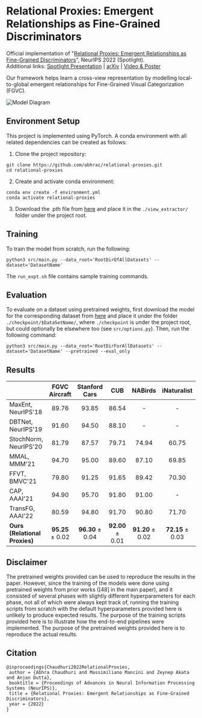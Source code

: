 # Relational Proxies: Emergent Relationships as Fine-Grained Discriminators

Official implementation of "[Relational Proxies: Emergent Relationships as Fine-Grained Discriminators](https://proceedings.neurips.cc/paper_files/paper/2022/hash/c9f95e9ec39fa5ad3d0a562b993b92aa-Abstract-Conference.html)",
NeurIPS 2022 (Spotlight).\
Additional links: [Spotlight Presentation](https://nips.cc/virtual/2022/spotlight/65257) | [arXiv](https://arxiv.org/abs/2210.02149) | [Video & Poster](https://nips.cc/virtual/2022/poster/54901)

Our framework helps learn a cross-view representation by modelling local-to-global emergent relationships
for Fine-Grained Visual Categorization (FGVC).

![Model Diagram](./assests/relational_proxies_diagram.png)

## Environment Setup

This project is implemented using PyTorch. A conda environment with all related dependencies can be created as follows:
1. Clone the project repository:
```shell
git clone https://github.com/abhrac/relational-proxies.git
cd relational-proxies
```
2. Create and activate conda environment:
```shell
conda env create -f environment.yml
conda activate relational-proxies
```
3. Download the .pth file from
[here](https://drive.google.com/file/d/1P556ct4WTxWgZSLsKj4k9PZ52g6StGFA/view?usp=sharing)
and place it in the `./view_extractor/` folder under the project root.

## Training
To train the model from scratch, run the following:
```shell
python3 src/main.py --data_root='RootDirOfAllDatasets' --dataset='DatasetName'
```
The `run_expt.sh` file contains sample training commands.

## Evaluation
To evaluate on a dataset using pretrained weights, first download the model for the corresponding dataset from
[here](https://drive.google.com/drive/folders/1WR9qqFmhArHJqg78wsffhQtAbiW3V77R?usp=sharing)
and place it under the folder `./checkpoint/$DataSetName/`,
where `./checkpoint` is under the project root, but could optionally be elsewhere too
(see `src/options.py`). Then, run the following command:
```shell
python3 src/main.py --data_root='RootDirForAllDatasets' --dataset='DatasetName' --pretrained --eval_only
```

## Results
| |FGVC Aircraft | Stanford Cars |CUB | NABirds | iNaturalist | Cotton Cultivar | Soy Cultivar |
|:-|:-:|:-:|:-:|:-:|:-:|:-:|:-:|
|MaxEnt, NeurIPS'18 | 89.76 | 93.85 | 86.54 | - | - | - | - |
|DBTNet, NeurIPS'19 | 91.60 | 94.50 | 88.10 | - | - | - | - |
|StochNorm, NeurIPS'20 | 81.79 | 87.57 | 79.71 | 74.94 | 60.75 | 45.41 | 38.50 |
|MMAL, MMM'21 | 94.70 | 95.00 | 89.60 | 87.10 | 69.85 | 65.00 | 47.00 |
|FFVT, BMVC'21 | 79.80 | 91.25 | 91.65 | 89.42 | 70.30 | 57.92 | 44.17 |
|CAP, AAAI'21 | 94.90 | 95.70 | 91.80 | 91.00 | - | - | - |
|TransFG, AAAI'22 | 80.59 | 94.80 | 91.70 | 90.80 | 71.70 | 45.84 | 38.67 |
|**Ours (Relational Proxies)** | **95.25** $\pm$ 0.02| **96.30** $\pm$ 0.04 | **92.00** $\pm$ 0.01 | **91.20** $\pm$ 0.02 |**72.15** $\pm$ 0.03 | **69.81** $\pm$ 0.04 | **51.20** $\pm$ 0.02|

## Disclaimer
The pretrained weights provided can be used to reproduce the results in the paper. However, since the training of the models were done using pretrained weights from prior works ([48] in the main paper), and it consisted of several phases with slightly different hyperparameters for each phase, not all of which were always kept track of, running the training scripts from scratch with the default hyperparameters provided here is unlikely to produce expected results. The purpose of the training scripts provided here is to illustrate how the end-to-end pipelines were implemented. The purpose of the pretrained weights provided here is to reproduce the actual results.

## Citation
```
@inproceedings{Chaudhuri2022RelationalProxies,
 author = {Abhra Chaudhuri and Massimiliano Mancini and Zeynep Akata and Anjan Dutta},
 booktitle = {Proceedings of Advances in Neural Information Processing Systems (NeurIPS)},
 title = {Relational Proxies: Emergent Relationships as Fine-Grained Discriminators},
 year = {2022}
}
```
